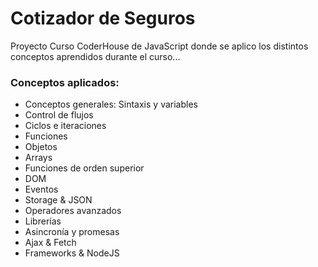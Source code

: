# Cotizador de Seguros
Proyecto Curso CoderHouse de JavaScript donde se aplico los distintos conceptos aprendidos durante el curso...

### Conceptos aplicados:
* Conceptos generales: Sintaxis y variables
* Control de flujos
* Ciclos e iteraciones
* Funciones
* Objetos
* Arrays
* Funciones de orden superior
* DOM
* Eventos
* Storage & JSON
* Operadores avanzados
* Librerías
* Asincronía y promesas
* Ajax & Fetch
* Frameworks & NodeJS

